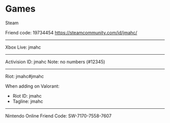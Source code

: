 # Games

Steam

Friend code: 19734454
https://steamcommunity.com/id/jmahc/

--- --- --- --- ---

Xbox Live: jmahc

--- --- --- --- ---

Activision ID: jmahc
Note: no numbers (#12345)

--- --- --- --- ---

Riot: jmahc#jmahc

When adding on Valorant:
- Riot ID: jmahc
- Tagline: jmahc

--- --- --- --- ---

Nintendo Online Friend Code: SW-7170-7558-7607
